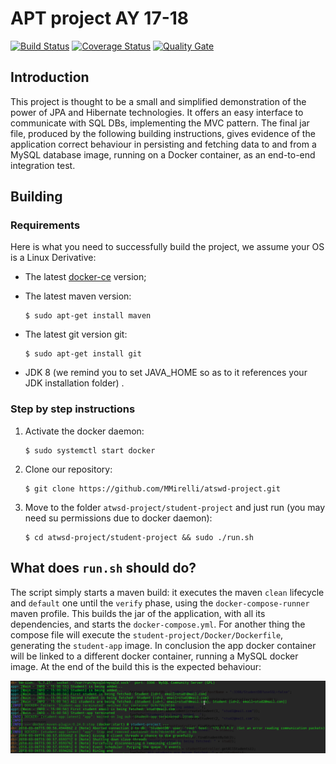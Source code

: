 # APT project AY 17-18 
[![Build Status](https://travis-ci.org/MMirelli/atswd-project.svg?branch=master)](https://travis-ci.org/MMirelli/atswd-project) [![Coverage Status](https://coveralls.io/repos/github/MMirelli/atswd-project/badge.svg?branch=master)](https://coveralls.io/github/MMirelli/atswd-project?branch=master) [![Quality Gate](https://sonarcloud.io/api/project_badges/measure?project=it.fi.mirelli%3Astudent-project&metric=alert_status)](https://sonarcloud.io/dashboard?id=it.fi.mirelli%3Astudent-project)

##  Introduction

This project is thought to be a small and simplified demonstration of the power of JPA and Hibernate technologies.   It offers an easy  interface to communicate with SQL  DBs, implementing the MVC pattern. The final jar file, produced by the following building instructions, gives evidence of the application correct behaviour in persisting and fetching data to and from a MySQL database image, running on a Docker container, as an end-to-end integration test. 

##  Building

###	Requirements

Here is what you need to successfully build the project, we assume your OS is a Linux Derivative:

- The latest [docker-ce](https://docs.docker.com/install/linux/docker-ce/ubuntu/) version;

- The latest maven version:

	```
	$ sudo apt-get install maven
	```
	
- The latest git version git:

	```	
	$ sudo apt-get install git
	```

- JDK 8 (we remind you to set JAVA_HOME so as to it references your JDK installation folder) . 


### Step by step instructions

	 
1. Activate the docker daemon:

	```	
	$ sudo systemctl start docker
	``` 


2. Clone our repository:
	
	```	
	$ git clone https://github.com/MMirelli/atswd-project.git
	```
	
3. Move to the folder `atwsd-project/student-project` and just run (you may need su permissions due to docker daemon):

	```	
	$ cd atwsd-project/student-project && sudo ./run.sh
	``` 
## What does `run.sh` should do?

The script simply starts a maven build: it executes the maven `clean` lifecycle and `default` one until the `verify` phase, using the `docker-compose-runner` maven profile. This builds the jar of the application, with all its dependencies, and starts the `docker-compose.yml`. For another thing the compose file will execute the `student-project/Docker/Dockerfile`, generating the `student-app` image. In conclusion the app docker container will be linked to a different docker container, running a MySQL docker image.
At the end of the build this is the expected behaviour:	

![](pics/compose-success.png)


